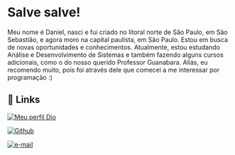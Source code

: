 # Salve salve!


Meu nome é Daniel, nasci e fui criado no litoral norte de São Paulo, em São Sebastião, e agora moro na capital paulista,
em São Paulo. Estou em busca de novas oportunidades e conhecimentos. Atualmente, estou estudando Análise e Desenvolvimento
de Sistemas e também fazendo alguns cursos adicionais, como o do nosso querido Professor Guanabara. Aliás, eu recomendo muito,
pois foi através dele que comecei a me interessar por programação :)

## 🔗 Links
[![Meu perfil Dio](https://img.shields.io/badge/-Meu%20Perfil%20na%20DIO-30A3DC?style=for-the-badge)](https://web.dio.me/users/danielgiunco?tab=skills)

[![Github](https://img.shields.io/badge/GitHub-000?style=for-the-badge&logo=github&logoColor=30A3DC)](https://github.com/DanielHoley)

[![e-mail](https://img.shields.io/badge/Email-000?style=for-the-badge&logo=microsoft-outlook
)](mailto:danielgiunco@gmail.com)

